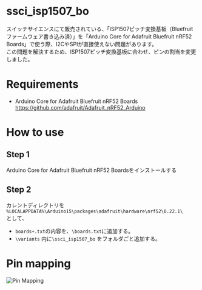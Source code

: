 # ssci_isp1507_bo
スイッチサイエンスにて販売されている、「ISP1507ピッチ変換基板（Bluefruitファームウェア書き込み済）」を「Arduino Core for Adafruit Bluefruit nRF52 Boards」で使う際、I2CやSPIが直接使えない問題があります。  
この問題を解決するため、ISP1507ピッチ変換基板に合わせ、ピンの割当を変更しました。

# Requirements
* Arduino Core for Adafruit Bluefruit nRF52 Boards  
https://github.com/adafruit/Adafruit_nRF52_Arduino

# How to use
## Step 1
Arduino Core for Adafruit Bluefruit nRF52 Boardsをインストールする

## Step 2
カレントディレクトリを  
```%LOCALAPPDATA%\Arduino15\packages\adafruit\hardware\nrf52\0.22.1\```  
として、  
* ```boards+.txt```の内容を、```\boards.txt```に追加する。
* ```\variants``` 内に```\ssci_isp1507_bo``` をフォルダごと追加する。

# Pin mapping
![Pin Mapping](https://github.com/nezumi-tech/ssci_isp1507_bo/blob/main/readme-images/pinmap.png)
